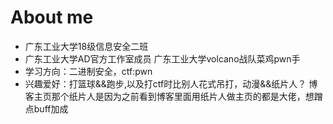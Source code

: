 About me
=
- 广东工业大学18级信息安全二班
- 广东工业大学AD官方工作室成员 广东工业大学volcano战队菜鸡pwn手
- 学习方向：二进制安全，ctf:pwn
- 兴趣爱好：打篮球&&跑步,以及打ctf时比别人花式吊打，动漫&&纸片人？ 博客主页那个纸片人是因为之前看到博客里面用纸片人做主页的都是大佬，想蹭点buff加成
